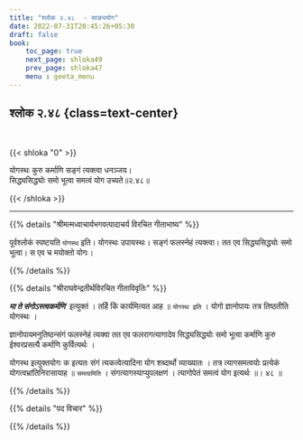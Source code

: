 ```yaml
---
title: "श्लोक २.४८  - साङ्ययोग"
date: 2022-07-31T20:45:26+05:30
draft: false
book:
    toc_page: true
    next_page: shloka49
    prev_page: shloka47
    menu : geeta_menu
---
```




## श्लोक २.४८ {class=text-center}

<br/>

{{< shloka  "0"  >}}

योगस्थः कुरु कर्माणि सङ्गं त्यक्त्वा धनञ्जय।  
सिद्ध्यसिद्ध्योः समो भूत्वा समत्वं योग उच्यते॥२.४८॥

{{< /shloka >}}

---


{{% details "श्रीमत्मध्वाचार्यभगवत्पादाचर्य विरचित  गीताभाष्य" %}}

पूर्वश्लोकं स्पष्टयति `योगस्थ` इति। योगस्थः उपायस्थः। सङ्गं फलस्नेहं त्यक्त्वा। तत एव सिद्ध्यसिद्ध्योः समो भूत्वा। स एव च मयोक्तो योगः।

{{% /details %}}



{{% details "श्रीराघवेन्द्रतीर्थविरचित गीताविवृतिः" %}}

***मा ते संगोऽस्त्वकर्मणि***’ इत्युक्तं । तर्हि किं कार्यमित्यत
आह ॥ `योगस्थ इति` । योगो ज्ञानोपायः तत्र तिष्ठतीति योगस्थः ।

ज्ञानोपायमनुतिष्ठन्संगं फलस्नेहं त्यक्वा तत एव फलरागत्यागादेव
सिद्ध्यसिद्ध्योः समो भूत्वा कर्माणि कुरु ईश्वरप्रसत्यै कर्माणि कुर्वित्यर्थः ।  

योगस्थ इत्युक्तयोगः क इत्यतः संगं त्यकत्वेत्यादिना योग शब्दार्थो व्याख्यातः । 
तत्र त्यागसमत्वयोः प्रत्येकं योगत्वभ्रांतिनिरासायाह ॥ `समत्वमिति` ।
संगत्यागस्याप्युपलक्षणं । त्यागोपेतं समत्वं योग इत्यर्थः ॥। ४८ ॥

{{% /details %}}



{{% details "पद विचार" %}}


{{% /details %}}
